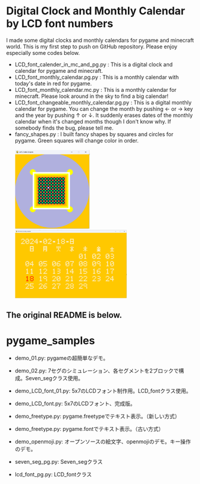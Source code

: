 # Digital Clock and Monthly Calendar by LCD font numbers
I made some digital clocks and monthly calendars for pygame and minecraft world.
This is my first step to push on GitHub repository.
Please enjoy especially some codes below.
 - LCD_font_calender_in_mc_and_pg.py : This is a digital clock and calendar for pygame and minecraft.
 - LCD_font_monthly_calendar.pg.py : This is a monthly calendar with today's date in red for pygame.
 - LCD_font_monthly_calendar.mc.py : This is a monthly calendar for minecraft. Please look around in the sky to find a big calendar!
 - LCD_font_changeable_monthly_calendar.pg.py : This is a digital monthly calendar for pygame.
    You can change the month by pushing ← or → key and the year by pushing ↑ or ↓.
    It suddenly erases dates of the monthly calendar when it's changed months though I don't know why.
    If somebody finds the bug, please tell me.
 - fancy_shapes.py : I built fancy shapes by squares and circles for pygame. Green squares will change color in order.
 [<img scr="./LCD_font_monthly_calendar.mc.py.png" width="350">](./LCD_font_monthly_calendar.mc.py.png)
 [<img src="./fancy_shapes.pg.png" width="200">](./fancy_shapes.pg.png)
 [<img src="./LCD_font_monthly_calendar.pg.py.png" width="300">](./LCD_font_monthly_calendar.pg.py.png)

## The original README is below.
# pygame_samples

 - demo_01.py: pygameの超簡単なデモ。
 - demo_02.py: 7セグのシミュレーション、各セグメントを2ブロックで構成。Seven_segクラス使用。
 - demo_LCD_font_01.py: 5x7のLCDフォント制作用。LCD_fontクラス使用。
 - demo_LCD_font.py: 5x7のLCDフォント、完成版。

 - demo_freetype.py: pygame.freetypeでテキスト表示。（新しい方式）
 - demo_freetype.py: pygame.fontでテキスト表示。（古い方式）
 - demo_openmoji.py: オープンソースの絵文字、openmojiのデモ。キー操作のデモ。
 - seven_seg_pg.py: Seven_segクラス
 - lcd_font_pg.py: LCD_fontクラス
